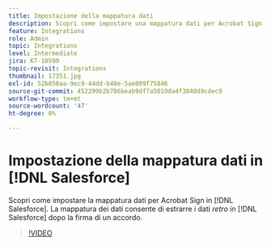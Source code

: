 ```yaml
---
title: Impostazione della mappatura dati
description: Scopri come impostare una mappatura dati per Acrobat Sign in [!DNL Salesforce]
feature: Integrations
role: Admin
topic: Integrations
level: Intermediate
jira: KT-10599
topic-revisit: Integrations
thumbnail: 17351.jpg
exl-id: 52b858aa-9ec9-44dd-b48e-5ae009f75846
source-git-commit: 452299b2b786beab9df7a5019da4f3840d9cdec9
workflow-type: tm+mt
source-wordcount: '47'
ht-degree: 0%

---
```


# Impostazione della mappatura dati in [!DNL Salesforce]

Scopri come impostare la mappatura dati per Acrobat Sign in [!DNL Salesforce]. La mappatura dei dati consente di estrarre i dati _retro_ in [!DNL Salesforce] dopo la firma di un accordo.

>[!VIDEO](https://video.tv.adobe.com/v/3409073?quality=12&learn=on&hidetitle=true)
